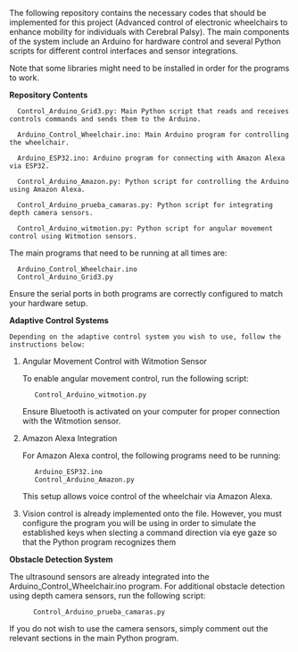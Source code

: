 The following repository contains the necessary codes that should be implemented for this project (Advanced control of electronic wheelchairs to enhance mobility for individuals with Cerebral Palsy). The main components of the system include an Arduino for hardware control and several Python scripts for different control interfaces and sensor integrations.

Note that some libraries might need to be installed in order for the programs to work.

**Repository Contents**

      Control_Arduino_Grid3.py: Main Python script that reads and receives controls commands and sends them to the Arduino.
      
      Arduino_Control_Wheelchair.ino: Main Arduino program for controlling the wheelchair.
      
      Arduino_ESP32.ino: Arduino program for connecting with Amazon Alexa via ESP32.
      
      Control_Arduino_Amazon.py: Python script for controlling the Arduino using Amazon Alexa.
      
      Control_Arduino_prueba_camaras.py: Python script for integrating depth camera sensors.
      
      Control_Arduino_witmotion.py: Python script for angular movement control using Witmotion sensors.


The main programs that need to be running at all times are:

      Arduino_Control_Wheelchair.ino
      Control_Arduino_Grid3.py
      
Ensure the serial ports in both programs are correctly configured to match your hardware setup.

**Adaptive Control Systems**

    Depending on the adaptive control system you wish to use, follow the instructions below:

1. Angular Movement Control with Witmotion Sensor
   
   To enable angular movement control, run the following script:
   
          Control_Arduino_witmotion.py
   
   Ensure Bluetooth is activated on your computer for proper connection with the Witmotion sensor.
        
2. Amazon Alexa Integration
   
   For Amazon Alexa control, the following programs need to be running:
   
          Arduino_ESP32.ino
          Control_Arduino_Amazon.py
   
   This setup allows voice control of the wheelchair via Amazon Alexa.

3. Vision control is already implemented onto the file. However, you must configure the program you will be using in order to simulate the established keys when slecting a command direction via eye gaze so that the Python program recognizes them
        
**Obstacle Detection System**

   The ultrasound sensors are already integrated into the Arduino_Control_Wheelchair.ino program. For additional obstacle detection using depth camera sensors, run the following script:   
        
          Control_Arduino_prueba_camaras.py
          
   If you do not wish to use the camera sensors, simply comment out the relevant sections in the main Python program.

